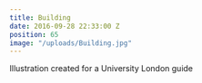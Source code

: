 ```yaml
---
title: Building
date: 2016-09-28 22:33:00 Z
position: 65
image: "/uploads/Building.jpg"
---
```


Illustration created for a University London guide